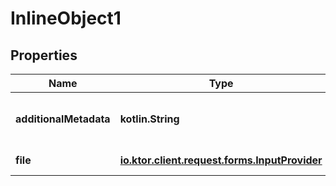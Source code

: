 
# InlineObject1

## Properties
Name | Type | Description | Notes
------------ | ------------- | ------------- | -------------
**additionalMetadata** | **kotlin.String** | Additional data to pass to server |  [optional]
**file** | [**io.ktor.client.request.forms.InputProvider**](io.ktor.client.request.forms.InputProvider.md) | file to upload |  [optional]



